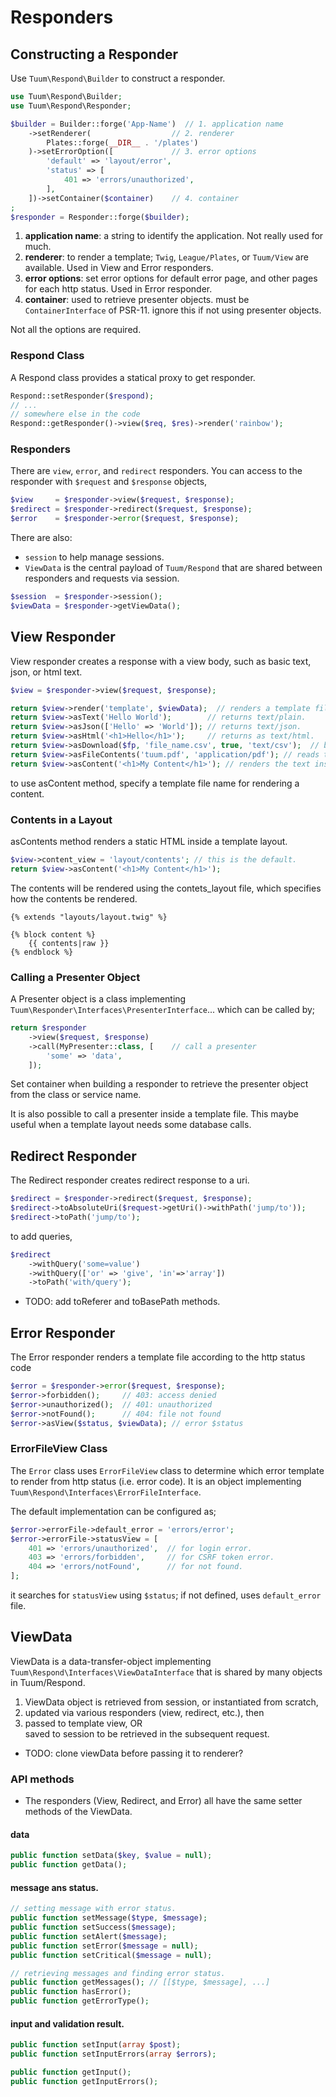Responders
================

Constructing a Responder
------------------------

Use `Tuum\Respond\Builder` to construct a responder.  

```php
use Tuum\Respond\Builder;
use Tuum\Respond\Responder;

$builder = Builder::forge('App-Name')  // 1. application name
    ->setRenderer(                  // 2. renderer
        Plates::forge(__DIR__ . '/plates')
    )->setErrorOption([             // 3. error options
        'default' => 'layout/error',
        'status' => [
            401 => 'errors/unauthorized',
        ],
    ])->setContainer($container)    // 4. container
;
$responder = Responder::forge($builder);
```

1. **application name**: a string to identify the application. Not really used for much. 
3. **renderer**: to render a template; `Twig`, `League/Plates`, or `Tuum/View` are available. Used in View and Error responders. 
4. **error options**: set error options for default error page, and other pages for each http status. Used in Error responder. 
2. **container**: used to retrieve presenter objects. must be `ContainerInterface` of PSR-11. ignore this if not using presenter objects. 

Not all the options are required. 


### Respond Class

A Respond class provides a statical proxy to get responder. 

```php
Respond::setResponder($respond);
// ...
// somewhere else in the code
Respond::getResponder()->view($req, $res)->render('rainbow');
```


### Responders

There are `view`, `error`, and `redirect` responders.
You can access to the responder with `$request` and `$response` objects,

```php
$view     = $responder->view($request, $response);
$redirect = $responder->redirect($request, $response);
$error    = $responder->error($request, $response);
```

There are also: 

* `session` to help manage sessions. 
* `ViewData` is the central payload of `Tuum/Respond` that are shared between responders and requests via session. 

```php
$session  = $responder->session();
$viewData = $responder->getViewData();
```



View Responder
--------------

View responder creates a response with a view body, such as basic text, json, or html text.

```php
$view = $responder->view($request, $response);

return $view->render('template', $viewData);  // renders a template file.
return $view->asText('Hello World');        // returns text/plain.
return $view->asJson(['Hello' => 'World']); // returns text/json.
return $view->asHtml('<h1>Hello</h1>');     // returns as text/html.
return $view->asDownload($fp, 'file_name.csv', true, 'text/csv');  // binary for download.
return $view->asFileContents('tuum.pdf', 'application/pdf'); // reads the file and sends as mime type.
return $view->asContent('<h1>My Content</h1>'); // renders the text inside a contents template file.
```

to use asContent method, specify a template file name for rendering a content.


### Contents in a Layout

asContents method renders a static HTML inside a template layout. 

```php
$view->content_view = 'layout/contents'; // this is the default. 
return $view->asContent('<h1>My Content</h1>');
```

The contents will be rendered using the contets_layout file, which specifies how the contents be rendered. 

```twig
{% extends "layouts/layout.twig" %}

{% block content %}
    {{ contents|raw }}
{% endblock %}
```


### Calling a Presenter Object

A Presenter object is a class implementing `Tuum\Responder\Interfaces\PresenterInterface`... which can be called by;

```php
return $responder
	->view($request, $response)
	->call(MyPresenter::class, [    // call a presenter
		'some' => 'data',
	]);
```

Set container when building a responder to retrieve the presenter object from the class or service name. 

It is also possible to call a presenter inside a template file. This maybe useful when a template layout needs some database calls. 


Redirect Responder
------------------

The Redirect responder creates redirect response to a uri.

```php
$redirect = $responder->redirect($request, $response);
$redirect->toAbsoluteUri($request->getUri()->withPath('jump/to'));
$redirect->toPath('jump/to');
```

to add queries,

```php
$redirect
    ->withQuery('some=value')
    ->withQuery(['or' => 'give', 'in'=>'array'])
    ->toPath('with/query');
```

* TODO: add toReferer and toBasePath methods. 

Error Responder
---------------

The Error responder renders a template file according to the http status code

```php
$error = $responder->error($request, $response);
$error->forbidden();     // 403: access denied
$error->unauthorized();  // 401: unauthorized
$error->notFound();      // 404: file not found
$error->asView($status, $viewData); // error $status
```

### ErrorFileView Class

The `Error` class uses `ErrorFileView` class to determine which error template to render from http status (i.e. error code). It is an object implementing `Tuum\Respond\Interfaces\ErrorFileInterface`. 

The default implementation can be configured as;

```php
$error->errorFile->default_error = 'errors/error';
$error->errorFile->statusView = [
    401 => 'errors/unauthorized',  // for login error.
    403 => 'errors/forbidden',     // for CSRF token error.
    404 => 'errors/notFound',      // for not found.
];
```

it searches for `statusView` using `$status`; if not defined, uses `default_error` file. 


ViewData
---------

ViewData is a data-transfer-object implementing `Tuum\Respond\Interfaces\ViewDataInterface` that is shared by many objects in Tuum/Respond. 

1. ViewData object is retrieved from session, or instantiated from scratch, 
2. updated via various responders (view, redirect, etc.), then
3. passed to template view, OR <br> saved to session to be retrieved in the subsequent request. 

* TODO: clone viewData before passing it to renderer?

### API methods

* The responders (View, Redirect, and Error) all have the same setter methods of the ViewData. 

#### data

```php
public function setData($key, $value = null);
public function getData();
```

#### message ans status. 

```php
// setting message with error status. 
public function setMessage($type, $message);
public function setSuccess($message);
public function setAlert($message);
public function setError($message = null);
public function setCritical($message = null);

// retrieving messages and finding error status. 
public function getMessages(); // [[$type, $message], ...]
public function hasError();
public function getErrorType();
```

#### input and validation result. 

```php
public function setInput(array $post);
public function setInputErrors(array $errors);

public function getInput();
public function getInputErrors();
```



